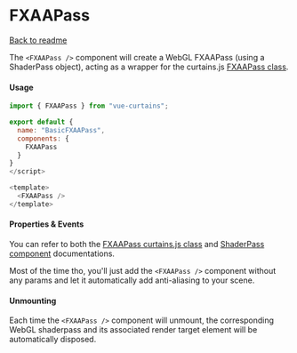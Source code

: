 <h1>FXAAPass</h1>

[Back to readme](README.md)

The `<FXAAPass />` component will create a WebGL FXAAPass (using a ShaderPass object), acting as a wrapper for the curtains.js <a href="https://www.curtainsjs.com/fxaa-pass-class.html">FXAAPass class</a>.

#### Usage

```javascript
import { FXAAPass } from "vue-curtains";

export default {
  name: "BasicFXAAPass",
  components: {
    FXAAPass
  }
}
</script>

<template>
  <FXAAPass />
</template>
```


#### Properties & Events

You can refer to both the <a href="https://www.curtainsjs.com/fxaa-pass-class.html">FXAAPass curtains.js class</a> and [ShaderPass component](shader-pass.md) documentations.

Most of the time tho, you'll just add the `<FXAAPass />` component without any params and let it automatically add anti-aliasing to your scene. 

#### Unmounting

Each time the `<FXAAPass />` component will unmount, the corresponding WebGL shaderpass and its associated render target element will be automatically disposed.